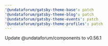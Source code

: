 ```yaml
---
'@undataforum/gatsby-theme-base': patch
'@undataforum/gatsby-theme-blog': patch
'@undataforum/gatsby-theme-events': patch
'@undataforum/gatsby-theme-profiles': patch
---
```


Update @undataforum/components to v0.56.1
